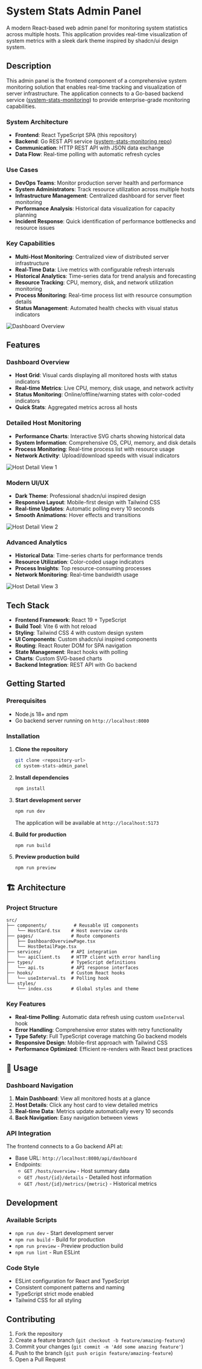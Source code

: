 # System Stats Admin Panel

A modern React-based web admin panel for monitoring system statistics across multiple hosts. This application provides real-time visualization of system metrics with a sleek dark theme inspired by shadcn/ui design system.

## Description

This admin panel is the frontend component of a comprehensive system monitoring solution that enables real-time tracking and visualization of server infrastructure. The application connects to a Go-based backend service ([system-stats-monitoring](https://github.com/4Noyis/system-stats-monitoring)) to provide enterprise-grade monitoring capabilities.

### **System Architecture**
- **Frontend**: React TypeScript SPA (this repository)
- **Backend**: Go REST API service ([system-stats-monitoring repo](https://github.com/4Noyis/system-stats-monitoring))
- **Communication**: HTTP REST API with JSON data exchange
- **Data Flow**: Real-time polling with automatic refresh cycles

### **Use Cases**
- **DevOps Teams**: Monitor production server health and performance
- **System Administrators**: Track resource utilization across multiple hosts  
- **Infrastructure Management**: Centralized dashboard for server fleet monitoring
- **Performance Analysis**: Historical data visualization for capacity planning
- **Incident Response**: Quick identification of performance bottlenecks and resource issues

### **Key Capabilities**
- **Multi-Host Monitoring**: Centralized view of distributed server infrastructure
- **Real-Time Data**: Live metrics with configurable refresh intervals
- **Historical Analytics**: Time-series data for trend analysis and forecasting
- **Resource Tracking**: CPU, memory, disk, and network utilization monitoring
- **Process Monitoring**: Real-time process list with resource consumption details
- **Status Management**: Automated health checks with visual status indicators

![Dashboard Overview](./dashboard.png)

## Features

### **Dashboard Overview**
- **Host Grid**: Visual cards displaying all monitored hosts with status indicators
- **Real-time Metrics**: Live CPU, memory, disk usage, and network activity
- **Status Monitoring**: Online/offline/warning states with color-coded indicators
- **Quick Stats**: Aggregated metrics across all hosts

### **Detailed Host Monitoring**
- **Performance Charts**: Interactive SVG charts showing historical data
- **System Information**: Comprehensive OS, CPU, memory, and disk details
- **Process Monitoring**: Real-time process list with resource usage
- **Network Activity**: Upload/download speeds with visual indicators

![Host Detail View 1](./host-detail-1.png)

### **Modern UI/UX**
- **Dark Theme**: Professional shadcn/ui inspired design
- **Responsive Layout**: Mobile-first design with Tailwind CSS
- **Real-time Updates**: Automatic polling every 10 seconds
- **Smooth Animations**: Hover effects and transitions

![Host Detail View 2](./host-detail-2.png)

### **Advanced Analytics**
- **Historical Data**: Time-series charts for performance trends
- **Resource Utilization**: Color-coded usage indicators
- **Process Insights**: Top resource-consuming processes
- **Network Monitoring**: Real-time bandwidth usage

![Host Detail View 3](./host-detail-3.png)

## Tech Stack

- **Frontend Framework**: React 19 + TypeScript
- **Build Tool**: Vite 6 with hot reload
- **Styling**: Tailwind CSS 4 with custom design system
- **UI Components**: Custom shadcn/ui inspired components
- **Routing**: React Router DOM for SPA navigation
- **State Management**: React hooks with polling
- **Charts**: Custom SVG-based charts
- **Backend Integration**: REST API with Go backend

## Getting Started

### Prerequisites
- Node.js 18+ and npm
- Go backend server running on `http://localhost:8080`

### Installation

1. **Clone the repository**
   ```bash
   git clone <repository-url>
   cd system-stats-admin_panel
   ```

2. **Install dependencies**
   ```bash
   npm install
   ```

3. **Start development server**
   ```bash
   npm run dev
   ```
   The application will be available at `http://localhost:5173`

4. **Build for production**
   ```bash
   npm run build
   ```

5. **Preview production build**
   ```bash
   npm run preview
   ```

## 🏗️ Architecture

### Project Structure
```
src/
├── components/          # Reusable UI components
│   └── HostCard.tsx    # Host overview cards
├── pages/              # Route components
│   ├── DashboardOverviewPage.tsx
│   └── HostDetailPage.tsx
├── services/           # API integration
│   └── apiClient.ts    # HTTP client with error handling
├── types/              # TypeScript definitions
│   └── api.ts          # API response interfaces
├── hooks/              # Custom React hooks
│   └── useInterval.ts  # Polling hook
└── styles/
    └── index.css       # Global styles and theme
```

### Key Features
- **Real-time Polling**: Automatic data refresh using custom `useInterval` hook
- **Error Handling**: Comprehensive error states with retry functionality  
- **Type Safety**: Full TypeScript coverage matching Go backend models
- **Responsive Design**: Mobile-first approach with Tailwind CSS
- **Performance Optimized**: Efficient re-renders with React best practices

## 🎯 Usage

### Dashboard Navigation
1. **Main Dashboard**: View all monitored hosts at a glance
2. **Host Details**: Click any host card to view detailed metrics
3. **Real-time Data**: Metrics update automatically every 10 seconds
4. **Back Navigation**: Easy navigation between views

### API Integration
The frontend connects to a Go backend API at:
- Base URL: `http://localhost:8080/api/dashboard`
- Endpoints:
  - `GET /hosts/overview` - Host summary data
  - `GET /host/{id}/details` - Detailed host information
  - `GET /host/{id}/metrics/{metric}` - Historical metrics

## Development

### Available Scripts
- `npm run dev` - Start development server
- `npm run build` - Build for production
- `npm run preview` - Preview production build
- `npm run lint` - Run ESLint

### Code Style
- ESLint configuration for React and TypeScript
- Consistent component patterns and naming
- TypeScript strict mode enabled
- Tailwind CSS for all styling

## Contributing

1. Fork the repository
2. Create a feature branch (`git checkout -b feature/amazing-feature`)
3. Commit your changes (`git commit -m 'Add some amazing feature'`)
4. Push to the branch (`git push origin feature/amazing-feature`)
5. Open a Pull Request